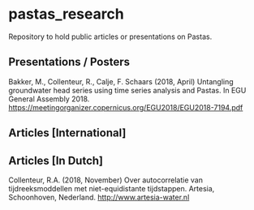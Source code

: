 # pastas_research
Repository to hold public articles or presentations on Pastas.

Presentations / Posters
-------
Bakker, M., Collenteur, R., Calje, F. Schaars (2018, April) Untangling groundwater head series using time series analysis and Pastas. In EGU General Assembly 2018. <https://meetingorganizer.copernicus.org/EGU2018/EGU2018-7194.pdf>

Articles [International]
------------------------

Articles [In Dutch]
-------------------
Collenteur, R.A. (2018, November) Over autocorrelatie van tijdreeksmoddellen met niet-equidistante tijdstappen. Artesia, Schoonhoven, Nederland. <http://www.artesia-water.nl>
